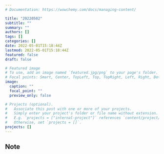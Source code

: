 ```yaml
---
# Documentation: https://wowchemy.com/docs/managing-content/

title: "20220502"
subtitle: ""
summary: ""
authors: []
tags: []
categories: []
date: 2022-05-01T15:18:44Z
lastmod: 2022-05-01T15:18:44Z
featured: false
draft: false

# Featured image
# To use, add an image named `featured.jpg/png` to your page's folder.
# Focal points: Smart, Center, TopLeft, Top, TopRight, Left, Right, BottomLeft, Bottom, BottomRight.
image:
  caption: ""
  focal_point: ""
  preview_only: false

# Projects (optional).
#   Associate this post with one or more of your projects.
#   Simply enter your project's folder or file name without extension.
#   E.g. `projects = ["internal-project"]` references `content/project/deep-learning/index.md`.
#   Otherwise, set `projects = []`.
projects: []
---
```


## Note

